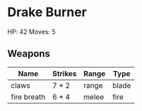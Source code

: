 # Drake Burner
HP: 42
Moves: 5


## Weapons
| Name | Strikes | Range | Type |
| ---- | ---------------- | ---------- | --- |
| claws | 7 * 2 | range | blade |
| fire breath | 6 * 4 | melee | fire |

